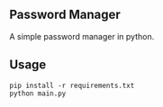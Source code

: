 ## Password Manager
A simple password manager in python.

## Usage

```
pip install -r requirements.txt
python main.py
```
